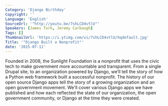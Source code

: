 ```yaml
---
Category: 'Django Birthday'
Copyright: ''
Language: 'English'
SourceUrl: '"http://youtu.be/7shLCD4vtlU"'
Speakers: [James Turk, Jeremy Carbaugh]
Tags: []
ThumbnailUrl: 'https://i.ytimg.com/vi/7shLCD4vtlU/hqdefault.jpg'
Title: '"Django Built a Nonprofit"'
date: '2015-07-11'
---
```

Founded in 2008, the Sunlight Foundation is a nonprofit that uses the civic tech to make government more accountable and transparent. From a single Drupal site, to an organization powered by Django, we’ll tell the story of how a Python web framework built a successful nonprofit. The history of our open source Django apps tell the story of a growing organization and an open government movement. We'll cover various Django apps we have published and how each reflected the state of our organization, the open government community, or Django at the time they were created.
